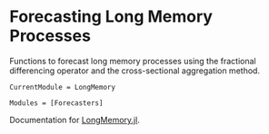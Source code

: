 # Forecasting Long Memory Processes

Functions to forecast long memory processes using the fractional differencing operator and the cross-sectional aggregation method.

```@meta
CurrentModule = LongMemory
```

```@autodocs
Modules = [Forecasters]
```

Documentation for [LongMemory.jl](https://github.com/everval/LongMemory.jl).
